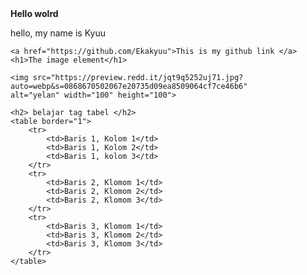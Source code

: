 <!DOCTYPE html>
<html lang="en">
<head>
    <meta charset="UTF-8">
    <meta http-equiv="X-UA-Compatible" content="IE=edge">
    <meta name="viewport" content="width=device-width, initial-scale=1.0">
    <title>Tugas praktikum 1</title>
</head>
<body>
    <b>Hello wolrd</b>
    <p>hello, my name is Kyuu</p>

    <a href="https://github.com/Ekakyuu">This is my github link </a>
    <h1>The image element</h1>

    <img src="https://preview.redd.it/jqt9q5252uj71.jpg?auto=webp&s=0868670502067e20735d09ea8509064cf7ce46b6"
    alt="yelan" width="100" height="100">

    <h2> belajar tag tabel </h2>
    <table border="1">
        <tr>
            <td>Baris 1, Kolom 1</td>
            <td>Baris 1, Kolom 2</td>
            <td>Baris 1, kolom 3</td>
        </tr>
        <tr>
            <td>Baris 2, Klomom 1</td>
            <td>Baris 2, Klomom 2</td>
            <td>Baris 2, Klomom 3</td>
        </tr>
        <tr>
            <td>Baris 3, Klomom 1</td>
            <td>Baris 3, Klomom 2</td>
            <td>Baris 3, Klomom 3</td>
        </tr>
    </table>


</body>
</html>
